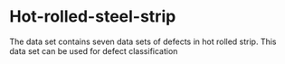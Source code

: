 # Hot-rolled-steel-strip
The data set contains seven data sets of defects in hot rolled strip.
This data set can be used for defect classification
